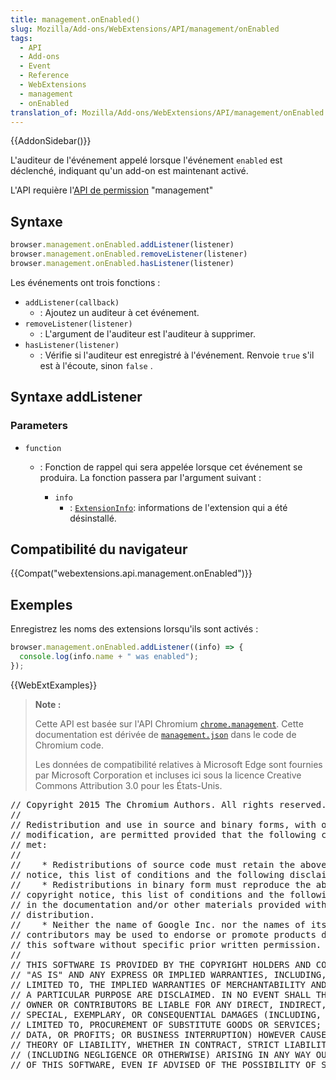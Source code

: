 ```yaml
---
title: management.onEnabled()
slug: Mozilla/Add-ons/WebExtensions/API/management/onEnabled
tags:
  - API
  - Add-ons
  - Event
  - Reference
  - WebExtensions
  - management
  - onEnabled
translation_of: Mozilla/Add-ons/WebExtensions/API/management/onEnabled
---
```

{{AddonSidebar()}}

L'auditeur de l'événement appelé lorsque l'événement `enabled` est déclenché, indiquant qu'un add-on est maintenant activé.

L'API requière l'[API de permission](/fr/Add-ons/WebExtensions/manifest.json/permissions) "management"

## Syntaxe

```js
browser.management.onEnabled.addListener(listener)
browser.management.onEnabled.removeListener(listener)
browser.management.onEnabled.hasListener(listener)
```

Les événements ont trois fonctions :

- `addListener(callback)`
  - : Ajoutez un auditeur à cet événement.
- `removeListener(listener)`
  - : L'argument de l'auditeur est l'auditeur à supprimer.
- `hasListener(listener)`
  - : Vérifie si l'auditeur est enregistré à l'événement. Renvoie `true` s'il est à l'écoute, sinon `false` .

## Syntaxe addListener

### Parameters

- `function`

  - : Fonction de rappel qui sera appelée lorsque cet événement se produira. La fonction passera par l'argument suivant :

    - `info`
      - : [`ExtensionInfo`](/fr/Add-ons/WebExtensions/API/management/ExtensionInfo): informations de l'extension qui a été désinstallé.

## Compatibilité du navigateur

{{Compat("webextensions.api.management.onEnabled")}}

## Exemples

Enregistrez les noms des extensions lorsqu'ils sont activés :

```js
browser.management.onEnabled.addListener((info) => {
  console.log(info.name + " was enabled");
});
```

{{WebExtExamples}}

> **Note :**
>
> Cette API est basée sur l'API Chromium [`chrome.management`](https://developer.chrome.com/extensions/management). Cette documentation est dérivée de [`management.json`](https://chromium.googlesource.com/chromium/src/+/master/extensions/common/api/management.json) dans le code de Chromium code.
>
> Les données de compatibilité relatives à Microsoft Edge sont fournies par Microsoft Corporation et incluses ici sous la licence Creative Commons Attribution 3.0 pour les États-Unis.

<div class="hidden"><pre>// Copyright 2015 The Chromium Authors. All rights reserved.
//
// Redistribution and use in source and binary forms, with or without
// modification, are permitted provided that the following conditions are
// met:
//
//    * Redistributions of source code must retain the above copyright
// notice, this list of conditions and the following disclaimer.
//    * Redistributions in binary form must reproduce the above
// copyright notice, this list of conditions and the following disclaimer
// in the documentation and/or other materials provided with the
// distribution.
//    * Neither the name of Google Inc. nor the names of its
// contributors may be used to endorse or promote products derived from
// this software without specific prior written permission.
//
// THIS SOFTWARE IS PROVIDED BY THE COPYRIGHT HOLDERS AND CONTRIBUTORS
// "AS IS" AND ANY EXPRESS OR IMPLIED WARRANTIES, INCLUDING, BUT NOT
// LIMITED TO, THE IMPLIED WARRANTIES OF MERCHANTABILITY AND FITNESS FOR
// A PARTICULAR PURPOSE ARE DISCLAIMED. IN NO EVENT SHALL THE COPYRIGHT
// OWNER OR CONTRIBUTORS BE LIABLE FOR ANY DIRECT, INDIRECT, INCIDENTAL,
// SPECIAL, EXEMPLARY, OR CONSEQUENTIAL DAMAGES (INCLUDING, BUT NOT
// LIMITED TO, PROCUREMENT OF SUBSTITUTE GOODS OR SERVICES; LOSS OF USE,
// DATA, OR PROFITS; OR BUSINESS INTERRUPTION) HOWEVER CAUSED AND ON ANY
// THEORY OF LIABILITY, WHETHER IN CONTRACT, STRICT LIABILITY, OR TORT
// (INCLUDING NEGLIGENCE OR OTHERWISE) ARISING IN ANY WAY OUT OF THE USE
// OF THIS SOFTWARE, EVEN IF ADVISED OF THE POSSIBILITY OF SUCH DAMAGE.
</pre></div>
